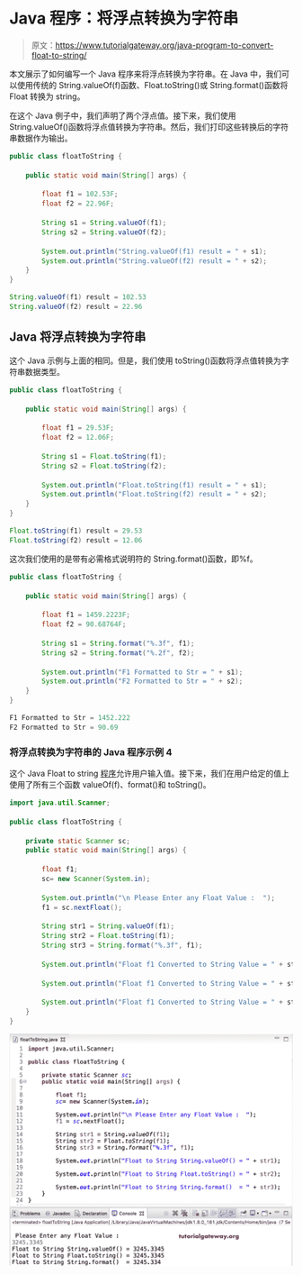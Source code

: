 # Java 程序：将浮点转换为字符串

> 原文：<https://www.tutorialgateway.org/java-program-to-convert-float-to-string/>

本文展示了如何编写一个 Java 程序来将浮点转换为字符串。在 Java 中，我们可以使用传统的 String.valueOf(f)函数、Float.toString()或 String.format()函数将 Float 转换为 string。

在这个 Java 例子中，我们声明了两个浮点值。接下来，我们使用 String.valueOf()函数将浮点值转换为字符串。然后，我们打印这些转换后的字符串数据作为输出。

```java
public class floatToString {

	public static void main(String[] args) {

		float f1 = 102.53F;
		float f2 = 22.96F;

		String s1 = String.valueOf(f1);
		String s2 = String.valueOf(f2);

		System.out.println("String.valueOf(f1) result = " + s1);
		System.out.println("String.valueOf(f2) result = " + s2);
	}
}
```

```java
String.valueOf(f1) result = 102.53
String.valueOf(f2) result = 22.96
```

## Java 将浮点转换为字符串

这个 Java 示例与上面的相同。但是，我们使用 toString()函数将浮点值转换为字符串数据类型。

```java
public class floatToString {

	public static void main(String[] args) {

		float f1 = 29.53F;
		float f2 = 12.06F;

		String s1 = Float.toString(f1);
		String s2 = Float.toString(f2);

		System.out.println("Float.toString(f1) result = " + s1);
		System.out.println("Float.toString(f2) result = " + s2);
	}
}
```

```java
Float.toString(f1) result = 29.53
Float.toString(f2) result = 12.06
```

这次我们使用的是带有必需格式说明符的 String.format()函数，即%f。

```java
public class floatToString {

	public static void main(String[] args) {

		float f1 = 1459.2223F;
		float f2 = 90.68764F;

		String s1 = String.format("%.3f", f1);
		String s2 = String.format("%.2f", f2);

		System.out.println("F1 Formatted to Str = " + s1);
		System.out.println("F2 Formatted to Str = " + s2);
	}
}
```

```java
F1 Formatted to Str = 1452.222
F2 Formatted to Str = 90.69
```

### 将浮点转换为字符串的 Java 程序示例 4

这个 Java Float to string [程序](https://www.tutorialgateway.org/learn-java-programs/)允许用户输入值。接下来，我们在用户给定的值上使用了所有三个函数 valueOf(f)、format()和 toString()。

```java
import java.util.Scanner;

public class floatToString {

	private static Scanner sc;
	public static void main(String[] args) {

		float f1;
		sc= new Scanner(System.in);

		System.out.println("\n Please Enter any Float Value :  ");
		f1 = sc.nextFloat();

		String str1 = String.valueOf(f1);
		String str2 = Float.toString(f1);
		String str3 = String.format("%.3f", f1);

		System.out.println("Float f1 Converted to String Value = " + str1);

		System.out.println("Float f1 Converted to String Value = " + str2);

		System.out.println("Float f1 Converted to String Value = " + str3);
	}
}
```

![Java Program to Convert Float to String 4](img/70161f947292fa88229ef331fe000038.png)